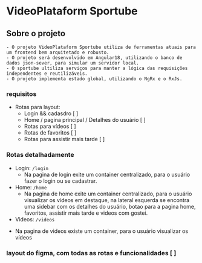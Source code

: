 # VideoPlataform Sportube

## Sobre o projeto
    - O projeto VideoPlataform Sportube utiliza de ferramentas atuais para um frontend bem arquitetado e robusto.
    - O projeto será desenvolvido em Angular18, utilizando o banco de dados json-sever, para simular um servidor local.
    - O sportube ultiliza serviços para manter a lógica das requisições independentes e reutilizáveis.
    - O projeto implementa estado global, utilizando o NgRx e o RxJs.

### requisitos

* Rotas para layout:
    * Login && cadasdro [ ]
    * Home / pagina principal / Detalhes do usuário [ ]
    * Rotas para vídeos [ ]
    * Rotas de favoritos [ ]
    * Rotas para assistir mais tarde [ ]

### Rotas detalhadamente
- Login:  ` /login `
    * Na pagina de login exite um container centralizado, para o usuário fazer o login ou se cadastrar.
- Home: ` /home `
    * Na pagina de home exite um container centralizado, para o usuário visualizar os vídeos em destaque,
    na lateral esquerda se encontra uma sidebar com os detalhes do usuário, botao para a pagina home, favoritos, assistir mais tarde e videos com gostei.
- Videos: ` /videos `
* Na pagina de videos existe um container, para o usuário visualizar os vídeos

### layout do figma, com todas as rotas e funcionalidades [ ]